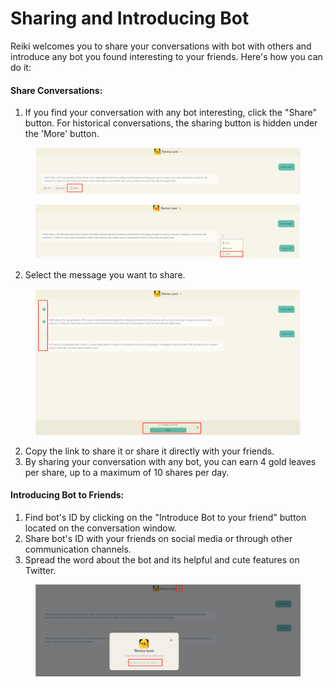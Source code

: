 # Sharing and Introducing Bot

Reiki welcomes you to share your conversations with bot with others and introduce any bot you found interesting to your friends. Here's how you can do it:

#### Share Conversations:

1. If you find your conversation with any bot interesting, click the "Share" button. For historical conversations, the sharing button is hidden under the 'More' button.

<figure><img src="../../.gitbook/assets/1687666310652.png" alt=""><figcaption></figcaption></figure>

<figure><img src="../../.gitbook/assets/1687666499175.png" alt=""><figcaption></figcaption></figure>

2. Select the message you want to share.

<figure><img src="../../.gitbook/assets/1687666923315.png" alt=""><figcaption></figcaption></figure>

2. Copy the link to share it or share it directly with your friends.
3. By sharing your conversation with any bot, you can earn 4 gold leaves per share, up to a maximum of 10 shares per day.

#### Introducing Bot to Friends:

1. Find bot's ID by clicking on the "Introduce Bot to your friend" button located on the conversation window.
2. Share bot's ID with your friends on social media or through other communication channels.
3. Spread the word about the bot and its helpful and cute features on Twitter.

<figure><img src="../../.gitbook/assets/1687667026151.png" alt=""><figcaption></figcaption></figure>



